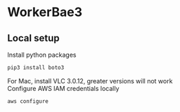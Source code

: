 # WorkerBae3

## Local setup

Install python packages

``` bash
pip3 install boto3
```

For Mac, install VLC 3.0.12, greater versions will not work  
Configure AWS IAM credentials locally

``` bash
aws configure
```
